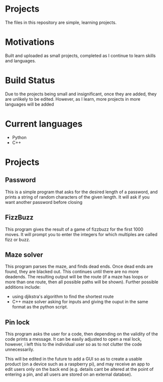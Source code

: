 # Projects

The files in this repository are simple, learning projects.

# Motivations
Built and uploaded as small projects, completed as I continue to learn skills and languages.

# Build Status
Due to the projects being small and insignificant, once they are added, they are unlikely to be edited. However, as I learn, more projects in more languages will be added

# Current languages
- Python
- C++

# Projects
## Password
This is a simple program that asks for the desired length of a password, and prints a string of random characters of the given length. It will ask if you want another password before closing
## FizzBuzz
This program gives the result of a game of fizzbuzz for the first 1000 moves. It will prompt you to enter the integers for which multiples are called fizz or buzz.
## Maze solver
This program parses the maze, and finds dead ends. Once dead ends are found, they are blacked out. This continues until there are no more deadends. The resulting output will be the route (if a maze has loops or more than one route, then all possible paths will be shown). 
Further possible additions include:
- using djikstra's algorithm to find the shortest route
- C++ maze solver asking for inputs and giving the ouput in the same format as the python script.
## Pin lock
This program asks the user for a code, then depending on the validity of the code prints a message. It can be easily adjusted to open a real lock, however, i left this to the individual user so as to not clutter the code unnecessarily.

This will be edited in the future to add a GUI so as to create a usable product (on a device such as a raspberry pi), and may receive an app to edit users only on the back end (e.g. details cant be altered at the point of entering a pin, and all users are stored on an external databse).
